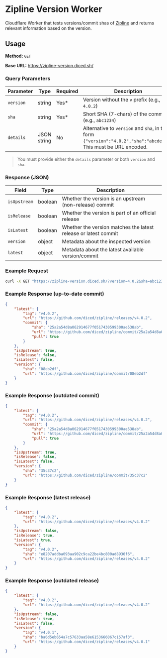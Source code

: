 # Zipline Version Worker

Cloudflare Worker that tests versions/commit shas of [Zipline](https://github.com/diced/zipline) and returns relevant information based on the version.

## Usage

**Method:** `GET`

**Base URL:** https://zipline-version.diced.sh/

### Query Parameters

| Parameter | Type        | Required | Description                                                                                                      |
| --------- | ----------- | -------- | ---------------------------------------------------------------------------------------------------------------- |
| `version` | string      | Yes\*    | Version without the `v` prefix (e.g., `4.0.2`)                                                                   |
| `sha`     | string      | Yes\*    | Short SHA (7-chars) of the commit (e.g., `abc1234`)                                                              |
| `details` | JSON string | No       | Alternative to `version` and `sha`, in the form `{"version":"4.0.2","sha":"abcdefg"}`. This must be URL encoded. |

> You must provide either the `details` parameter or both `version` and `sha`.

### Response (JSON)

| Field        | Type    | Description                                                     |
| ------------ | ------- | --------------------------------------------------------------- |
| `isUpstream` | boolean | Whether the version is an upstream (non-release) commit         |
| `isRelease`  | boolean | Whether the version is part of an official release              |
| `isLatest`   | boolean | Whether the version matches the latest release or latest commit |
| `version`    | object  | Metadata about the inspected version                            |
| `latest`     | object  | Metadata about the latest available version/commit              |

### Example Request

```bash
curl -X GET "https://zipline-version.diced.sh/?version=4.0.2&sha=abc1234"
```

### Example Response (up-to-date commit)

```json
{
	"latest": {
		"tag": "v4.0.2",
		"url": "https://github.com/diced/zipline/releases/v4.0.2",
		"commit": {
			"sha": "25a2a54d8a062914677f0517430599300ae538ab",
			"url": "https://github.com/diced/zipline/commit/25a2a54d8a062914677f0517430599300ae538ab",
			"pull": true
		}
	},
	"isUpstream": true,
	"isRelease": false,
	"isLatest": false,
	"version": {
		"sha": "08eb2df",
		"url": "https://github.com/diced/zipline/commit/08eb2df"
	}
}
```

### Example Response (outdated commit)

```json
{
	"latest": {
		"tag": "v4.0.2",
		"url": "https://github.com/diced/zipline/releases/v4.0.2",
		"commit": {
			"sha": "25a2a54d8a062914677f0517430599300ae538ab",
			"url": "https://github.com/diced/zipline/commit/25a2a54d8a062914677f0517430599300ae538ab",
			"pull": true
		}
	},
	"isUpstream": true,
	"isRelease": false,
	"isLatest": false,
	"version": {
		"sha": "35c37c2",
		"url": "https://github.com/diced/zipline/commit/35c37c2"
	}
}
```

### Example Response (latest release)

```json
{
	"latest": {
		"tag": "v4.0.2",
		"url": "https://github.com/diced/zipline/releases/v4.0.2"
	},
	"isUpstream": false,
	"isRelease": true,
	"isLatest": true,
	"version": {
		"tag": "v4.0.2",
		"sha": "e8207addba093aa902c9ca22be4bc800ad8930f6",
		"url": "https://github.com/diced/zipline/releases/v4.0.2"
	}
}
```

### Example Response (outdated release)

```json
{
	"latest": {
		"tag": "v4.0.2",
		"url": "https://github.com/diced/zipline/releases/v4.0.2"
	},
	"isUpstream": false,
	"isRelease": true,
	"isLatest": false,
	"version": {
		"tag": "v4.0.1",
		"sha": "ba6d5eb654a7c57633aa58e6153666067c157af3",
		"url": "https://github.com/diced/zipline/releases/v4.0.1"
	}
}
```
